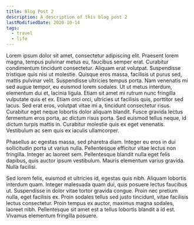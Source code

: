 ```yaml
---
title: Blog Post 2
description: A description of this blog post 2
lastModifiedDate: 2020-10-14
tags:
  - travel
  - life
---
```

Lorem ipsum dolor sit amet, consectetur adipiscing elit. Praesent lorem magna, tempus pulvinar metus eu, faucibus semper erat. Curabitur condimentum tincidunt consectetur. Aliquam erat volutpat. Suspendisse tristique quis nisi ut molestie. Quisque eros massa, facilisis ut purus sed, mattis pulvinar velit. Suspendisse ultricies tempus porta. <!-- excerpt -->Nam venenatis mi sed augue tempor, eu euismod lorem sodales. Ut ut metus interdum, elementum dui et, lacinia ligula. Etiam sit amet mi rutrum nunc fringilla vulputate quis et ex. Etiam orci orci, ultricies ut facilisis quis, porttitor sed lacus. Sed erat eros, volutpat vitae mi a, tincidunt consectetur risus. Curabitur eget neque lobortis dolor aliquam blandit. Fusce gravida lectus fermentum eros porta, ac dictum risus porta. Sed euismod tellus neque, id dictum turpis mattis in. Curabitur molestie quis ex eget venenatis. Vestibulum ac sem quis ex iaculis ullamcorper.

Phasellus ac egestas massa, sed pharetra diam. Integer eu eros in dui sollicitudin porta ut varius nulla. Pellentesque efficitur vitae lectus non fringilla. Integer ac laoreet sem. Pellentesque blandit nulla eget felis dapibus, quis auctor ipsum vestibulum. Mauris elementum varius gravida. Nulla facilisi.

Sed lorem felis, euismod et ultricies id, egestas quis nibh. Aliquam lobortis interdum quam. Integer malesuada quam dui, quis posuere lectus faucibus ut. Suspendisse in dolor vitae tortor gravida congue. Proin nec pretium nulla, eget facilisis ex. Proin sodales tellus sed justo tincidunt, vitae facilisis lectus consectetur. Proin tempus ex auctor, maximus magna sodales, laoreet nibh. Pellentesque sit amet est a tellus lobortis blandit a id est. Vivamus elementum fringilla posuere.